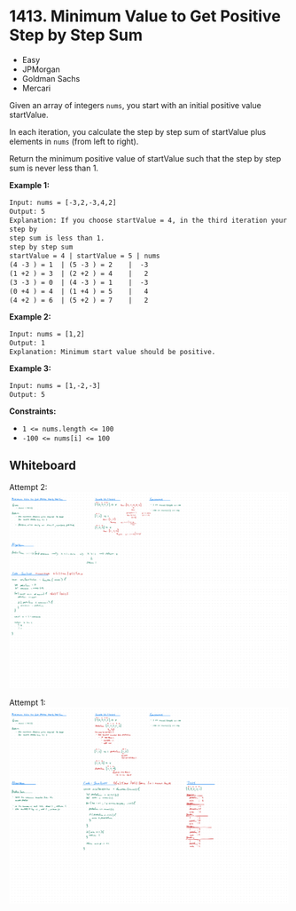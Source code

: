 # 1413. Minimum Value to Get Positive Step by Step Sum
- Easy
- JPMorgan
- Goldman Sachs
- Mercari

Given an array of integers `nums`, you start with an initial positive value
startValue.

In each iteration, you calculate the step by step sum of startValue plus
elements in `nums` (from left to right).

Return the minimum positive value of startValue such that the step by step sum
is never less than 1.

**Example 1:**
```
Input: nums = [-3,2,-3,4,2]
Output: 5
Explanation: If you choose startValue = 4, in the third iteration your step by
step sum is less than 1.
step by step sum
startValue = 4 | startValue = 5 | nums
(4 -3 ) = 1  | (5 -3 ) = 2    |  -3
(1 +2 ) = 3  | (2 +2 ) = 4    |   2
(3 -3 ) = 0  | (4 -3 ) = 1    |  -3
(0 +4 ) = 4  | (1 +4 ) = 5    |   4
(4 +2 ) = 6  | (5 +2 ) = 7    |   2
```

**Example 2:**
```
Input: nums = [1,2]
Output: 1
Explanation: Minimum start value should be positive.
```

**Example 3:**
```
Input: nums = [1,-2,-3]
Output: 5
```

**Constraints:**
- `1 <= nums.length <= 100`
- `-100 <= nums[i] <= 100`

## Whiteboard
Attempt 2:
![Whiteboard Image 02][whiteboard-image-02]

Attempt 1:
![Whiteboard Image 01][whiteboard-image-01]

<!-- Refs -->
[whiteboard-image-01]: whiteboard-01.jpg
[whiteboard-image-02]: whiteboard-02.jpg
